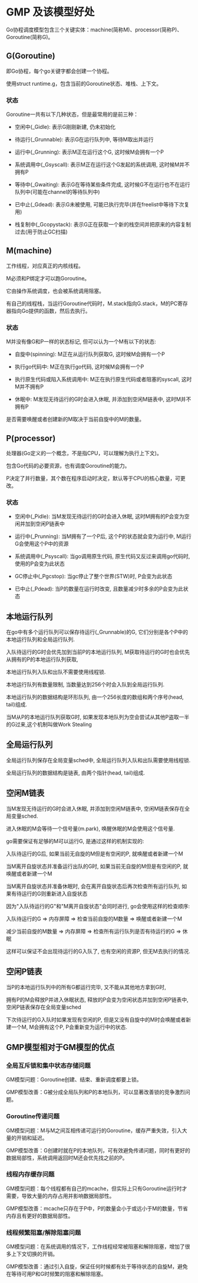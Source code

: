 # GMP 及该模型好处

Go协程调度模型包含三个关键实体：machine(简称M)、processor(简称P)、Goroutine(简称G)。



## G(Goroutine)

即Go协程，每个go关键字都会创建一个协程。

使用struct runtime.g，包含当前的Goroutine状态、堆栈、上下文。

### 状态

Goroutine一共有以下几种状态，但是最常用的是前三种：

- 空闲中(_Gidle): 表示G刚刚新建, 仍未初始化

- 待运行(_Grunnable): 表示G在运行队列中, 等待M取出并运行

- 运行中(_Grunning): 表示M正在运行这个G, 这时候M会拥有一个P

- 系统调用中(_Gsyscall): 表示M正在运行这个G发起的系统调用, 这时候M并不拥有P

- 等待中(_Gwaiting): 表示G在等待某些条件完成, 这时候G不在运行也不在运行队列中(可能在channel的等待队列中)

- 已中止(_Gdead): 表示G未被使用, 可能已执行完毕(并在freelist中等待下次复用)

- 栈复制中(_Gcopystack): 表示G正在获取一个新的栈空间并把原来的内容复制过去(用于防止GC扫描)



## M(machine)

工作线程，对应真正的内核线程。

M必须和P绑定才可以跑Goroutine。

它由操作系统调度，也会被系统调用阻塞。

有自己的线程栈，当运行Goroutine代码时，M.stack指向G.stack，M的PC寄存器指向Go提供的函数，然后去执行。

### 状态

M并没有像G和P一样的状态标记, 但可以认为一个M有以下的状态:

- 自旋中(spinning): M正在从运行队列获取G, 这时候M会拥有一个P

- 执行go代码中: M正在执行go代码, 这时候M会拥有一个P

- 执行原生代码或陷入系统调用中: M正在执行原生代码或者阻塞的syscall, 这时M并不拥有P

- 休眠中: M发现无待运行的G时会进入休眠, 并添加到空闲M链表中, 这时M并不拥有P

是否需要唤醒或者创建新的M取决于当前自旋中的M的数量。

## P(processor)

处理器(Go定义的一个概念，不是指CPU，可以理解为执行上下文)。

包含Go代码的必要资源，也有调度Goroutine的能力。

P决定了并行数量，其个数在程序启动时决定，默认等于CPU的核心数量，可更改。

### 状态

- 空闲中(_Pidle): 当M发现无待运行的G时会进入休眠, 这时M拥有的P会变为空闲并加到空闲P链表中

- 运行中(_Prunning): 当M拥有了一个P后, 这个P的状态就会变为运行中, M运行G会使用这个P中的资源

- 系统调用中(_Psyscall): 当go调用原生代码, 原生代码又反过来调用go代码时, 使用的P会变为此状态

- GC停止中(_Pgcstop): 当gc停止了整个世界(STW)时, P会变为此状态

- 已中止(_Pdead): 当P的数量在运行时改变, 且数量减少时多余的P会变为此状态

## 本地运行队列

在go中有多个运行队列可以保存待运行(_Grunnable)的G, 它们分别是各个P中的本地运行队列和全局运行队列.

入队待运行的G时会优先加到当前P的本地运行队列, M获取待运行的G时也会优先从拥有的P的本地运行队列获取,

本地运行队列入队和出队不需要使用线程锁.

本地运行队列有数量限制, 当数量达到256个时会入队到全局运行队列.

本地运行队列的数据结构是环形队列, 由一个256长度的数组和两个序号(head, tail)组成.

当M从P的本地运行队列获取G时, 如果发现本地队列为空会尝试从其他P盗取一半的G过来,这个机制叫做Work Stealing

## 全局运行队列

全局运行队列保存在全局变量sched中, 全局运行队列入队和出队需要使用线程锁.

全局运行队列的数据结构是链表, 由两个指针(head, tail)组成.



## 空闲M链表

当M发现无待运行的G时会进入休眠, 并添加到空闲M链表中, 空闲M链表保存在全局变量sched.

进入休眠的M会等待一个信号量(m.park), 唤醒休眠的M会使用这个信号量.

go需要保证有足够的M可以运行G, 是通过这样的机制实现的:

入队待运行的G后, 如果当前无自旋的M但是有空闲的P, 就唤醒或者新建一个M

当M离开自旋状态并准备运行出队的G时, 如果当前无自旋的M但是有空闲的P, 就唤醒或者新建一个M

当M离开自旋状态并准备休眠时, 会在离开自旋状态后再次检查所有运行队列, 如果有待运行的G则重新进入自旋状态

因为"入队待运行的G"和"M离开自旋状态"会同时进行, go会使用这样的检查顺序:

入队待运行的G => 内存屏障 => 检查当前自旋的M数量 => 唤醒或者新建一个M

减少当前自旋的M数量 => 内存屏障 => 检查所有运行队列是否有待运行的G => 休眠

这样可以保证不会出现待运行的G入队了, 也有空闲的资源P, 但无M去执行的情况.



## 空闲P链表

当P的本地运行队列中的所有G都运行完毕, 又不能从其他地方拿到G时,

拥有P的M会释放P并进入休眠状态, 释放的P会变为空闲状态并加到空闲P链表中, 空闲P链表保存在全局变量sched

下次待运行的G入队时如果发现有空闲的P, 但是又没有自旋中的M时会唤醒或者新建一个M, M会拥有这个P, P会重新变为运行中的状态.





## GMP模型相对于GM模型的优点

### 全局互斥锁和集中状态存储问题

GM模型问题：Goroutine创建、结束、重新调度都要上锁。

GMP模型改善：G被分成全局队列和P的本地队列，可以显著改善锁的竞争激烈问题。

### Goroutine传递问题

GM模型问题：M与M之间互相传递可运行的Goroutine，缓存严重失效，引入大量的开销和延迟。

GMP模型改善：G创建时就在P的本地队列，可有效避免传递问题，同时有更好的数据局部性，系统调用返回时M还会优先找之前的P。

### 线程内存缓存问题

GM模型问题：每个线程都有自己的mcache，但实际上只有Goroutine运行时才需要，导致大量的内存占用并影响数据局部性。

GMP模型改善：mcache只存在于P中，P的数量会小于或远小于M的数量，节省内存且有更好的数据局部性。

### 线程频繁阻塞/解除阻塞问题

GM模型问题：在系统调用的情况下，工作线程经常被阻塞和解除阻塞，增加了很多上下文切换的开销。

GMP模型改善：通过引入自旋，保证任何时候都有处于等待状态的自旋M，避免在等待可用P和G时频繁的阻塞和解除阻塞。